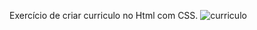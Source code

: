 Exercício de criar curriculo no Html com CSS.
![curriculo](https://github.com/ssadanilo/curriculo-exe/assets/148693622/ec14386b-d900-4482-8506-ff0ad6a5095c)
